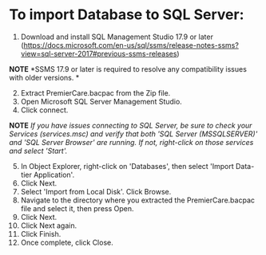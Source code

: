 # To import Database to SQL Server:

1. Download and install SQL Management Studio 17.9 or later (https://docs.microsoft.com/en-us/sql/ssms/release-notes-ssms?view=sql-server-2017#previous-ssms-releases)

**NOTE** *SSMS 17.9 or later is required to resolve any compatibility issues with older versions. *

2. Extract PremierCare.bacpac from the Zip file.
3. Open Microsoft SQL Server Management Studio.
4. Click connect.

**NOTE** *If you have issues connecting to SQL Server, be sure to check your Services (services.msc) and verify that both 'SQL Server (MSSQLSERVER)' and 'SQL Server Browser' are running. If not, right-click on those services and select 'Start'.*

5. In Object Explorer, right-click on 'Databases', then select 'Import Data-tier Application'.
6. Click Next.
7. Select 'Import from Local Disk'. Click Browse.
8. Navigate to the directory where you extracted the PremierCare.bacpac file and select it, then press Open.
9. Click Next.
10. Click Next again.
11. Click Finish.
12. Once complete, click Close.